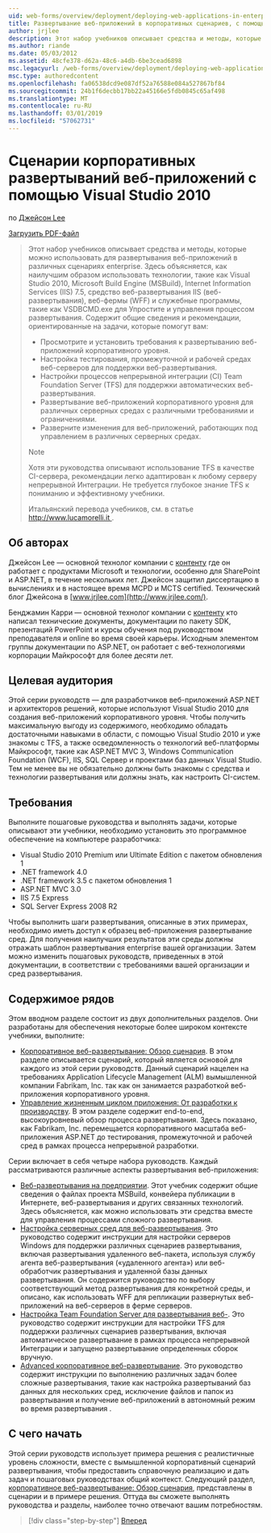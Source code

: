 ```yaml
---
uid: web-forms/overview/deployment/deploying-web-applications-in-enterprise-scenarios/deploying-web-applications-in-enterprise-scenarios
title: Развертывание веб-приложений в корпоративных сценариев, с помощью Visual Studio 2010 | Документация Майкрософт
author: jrjlee
description: Этот набор учебников описывает средства и методы, которые можно использовать для развертывания веб-приложений в различных сценариях enterprise. Здесь объясняется, как лучше всего использовать...
ms.author: riande
ms.date: 05/03/2012
ms.assetid: 48cfe378-d62a-48c6-a4db-6be3cead6898
msc.legacyurl: /web-forms/overview/deployment/deploying-web-applications-in-enterprise-scenarios/deploying-web-applications-in-enterprise-scenarios
msc.type: authoredcontent
ms.openlocfilehash: fa06538dcd9e087df52a76588e084a527867bf84
ms.sourcegitcommit: 24b1f6decbb17bb22a45166e5fdb0845c65af498
ms.translationtype: MT
ms.contentlocale: ru-RU
ms.lasthandoff: 03/01/2019
ms.locfileid: "57062731"
---
```

<a name="deploying-web-applications-in-enterprise-scenarios-using-visual-studio-2010"></a>Сценарии корпоративных развертываний веб-приложений с помощью Visual Studio 2010
====================
по [Джейсон Lee](https://github.com/jrjlee)

[Загрузить PDF-файл](https://msdnshared.blob.core.windows.net/media/MSDNBlogsFS/prod.evol.blogs.msdn.com/CommunityServer.Blogs.Components.WeblogFiles/00/00/00/63/56/8130.DeployingWebAppsInEnterpriseScenarios.pdf)

> Этот набор учебников описывает средства и методы, которые можно использовать для развертывания веб-приложений в различных сценариях enterprise. Здесь объясняется, как наилучшим образом использовать технологии, такие как Visual Studio 2010, Microsoft Build Engine (MSBuild), Internet Information Services (IIS) 7.5, средство веб-развертывания IIS (веб-развертывания), веб-фермы (WFF) и служебные программы, такие как VSDBCMD.exe для Упростите и управления процессом развертывания. Содержит общие сведения и рекомендации, ориентированные на задачи, которые помогут вам:
> 
> - Просмотрите и установить требования к развертыванию веб-приложений корпоративного уровня.
> - Настройка тестирования, промежуточной и рабочей средах веб-серверов для поддержки веб-развертывания.
> - Настройки процессов непрерывной интеграции (CI) Team Foundation Server (TFS) для поддержки автоматических веб-развертывания.
> - Развертывание веб-приложений корпоративного уровня для различных серверных средах с различными требованиями и ограничениями.
> - Разверните изменения для веб-приложений, работающих под управлением в различных серверных средах.
> 
> > [!NOTE]
> > Хотя эти руководства описывают использование TFS в качестве CI-сервера, рекомендации легко адаптирован к любому серверу непрерывной Интеграции. Не требуется глубокое знание TFS к пониманию и эффективному учебники.
> 
> 
> Итальянский перевода учебников, см. в статье [ http://www.lucamorelli.it ](http://www.lucamorelli.it).


## <a name="about-the-authors"></a>Об авторах

Джейсон Lee — основной технолог компании с [контенту](http://www.contentmaster.com/) где он работает с продуктами Microsoft и технологии, особенно для SharePoint и ASP.NET, в течение нескольких лет. Джейсон защитил диссертацию в вычислениях и в настоящее время MCPD и MCTS certified. Технический блог Джейсона в [www.jrjlee.com](http://www.jrjlee.com/).

Бенджамин Карри — основной технолог компании с [контенту](http://www.contentmaster.com/) кто написал технические документы, документации по пакету SDK, презентаций PowerPoint и курсы обучения под руководством преподавателя и online во время своей карьеры. Исходным элементом группы документации по ASP.NET, он работает с веб-технологиями корпорации Майкрософт для более десяти лет.

## <a name="target-audience"></a>Целевая аудитория

Этой серии руководств — для разработчиков веб-приложений ASP.NET и архитекторов решений, которые используют Visual Studio 2010 для создания веб-приложений корпоративного уровня. Чтобы получить максимальную выгоду из содержимого, необходимо обладать достаточными навыками в области, с помощью Visual Studio 2010 и уже знакомы с TFS, а также осведомленность о технологий веб-платформы Майкрософт, такие как ASP.NET MVC 3, Windows Communication Foundation (WCF), IIS, SQL Сервер и проектами баз данных Visual Studio. Тем не менее вы не обязательно должны быть знакомы с средства и технологии развертывания или должны знать, как настроить CI-систем.

## <a name="requirements"></a>Требования

Выполните пошаговые руководства и выполнять задачи, которые описывают эти учебники, необходимо установить это программное обеспечение на компьютере разработчика:

- Visual Studio 2010 Premium или Ultimate Edition с пакетом обновления 1
- .NET framework 4.0
- .NET framework 3.5 с пакетом обновления 1
- ASP.NET MVC 3.0
- IIS 7.5 Express
- SQL Server Express 2008 R2

Чтобы выполнить шаги развертывания, описанные в этих примерах, необходимо иметь доступ к образец веб-приложения развертывание сред. Для получения наилучших результатов эти среды должны отражать шаблон развертывания enterprise вашей организации. Затем можно изменить пошаговых руководств, приведенных в этой документации, в соответствии с требованиями вашей организации и сред развертывания.

## <a name="series-contents"></a>Содержимое рядов

Этом вводном разделе состоит из двух дополнительных разделов. Они разработаны для обеспечения некоторые более широком контексте учебники, выполните:

- [Корпоративное веб-развертывание: Обзор сценария](enterprise-web-deployment-scenario-overview.md). В этом разделе описывается сценарий, который является основой для каждого из этой серии руководств. Данный сценарий нацелен на требованиях Application Lifecycle Management (ALM) вымышленной компании Fabrikam, Inc. так как он занимается разработкой веб-приложения корпоративного уровня.
- [Управление жизненным циклом приложения: От разработки к производству](application-lifecycle-management-from-development-to-production.md). В этом разделе содержит end-to-end, высокоуровневый обзор процесса развертывания. Здесь показано, как Fabrikam, Inc. перемещается корпоративного масштаба веб-приложения ASP.NET до тестирования, промежуточной и рабочей сред в рамках процесса непрерывной разработки.

Серии включает в себя четыре набора руководств. Каждый рассматриваются различные аспекты развертывания веб-приложения:

- [Веб-развертывания на предприятии](../web-deployment-in-the-enterprise/web-deployment-in-the-enterprise.md). Этот учебник содержит общие сведения о файлах проекта MSBuild, конвейера публикации в Интернете, веб-развертывания и других связанных технологий. Здесь объясняется, как можно использовать эти средства вместе для управления процессами сложного развертывания.
- [Настройка серверных сред для веб-развертывания](../configuring-server-environments-for-web-deployment/configuring-server-environments-for-web-deployment.md). Это руководство содержит инструкции для настройки серверов Windows для поддержки различных сценариев развертывания, включая развертывания удаленного веб-пакета, используя службу агента веб-развертывания («удаленного агента») или веб-обработчик развертывания и удаленной базы данных развертывания. Он содержится руководство по выбору соответствующий метод развертывания для конкретной среды, и описано, как использовать WFF для репликации развернутых веб-приложений на веб-серверов в ферме серверов.
- [Настройка Team Foundation Server для развертывания веб-](../configuring-team-foundation-server-for-web-deployment/configuring-team-foundation-server-for-web-deployment.md). Это руководство содержит инструкции для настройки TFS для поддержки различных сценариев развертывания, включая автоматическое развертывание в рамках процесса непрерывной Интеграции и запущено развертывание определенных сборок вручную.
- [Advanced корпоративное веб-развертывание](../advanced-enterprise-web-deployment/advanced-enterprise-web-deployment.md). Это руководство содержит инструкции по выполнению различных задач более сложные развертывания, такие как настройка развертываний баз данных для нескольких сред, исключение файлов и папок из развертывания и получение веб-приложений в автономный режим во время развертывания .

## <a name="where-to-start"></a>С чего начать

Этой серии руководств использует примера решения с реалистичные уровень сложности, вместе с вымышленной корпоративный сценарий развертывания, чтобы предоставить справочную реализацию и дать задач и пошаговых руководствах общий контекст. Следующий раздел, [корпоративное веб-развертывание: Обзор сценария](enterprise-web-deployment-scenario-overview.md), представлены в сценарии и в примере решения. Оттуда вы сможете выполнять руководства и разделы, наиболее точно отвечают вашим потребностям.

> [!div class="step-by-step"]
> [Вперед](enterprise-web-deployment-scenario-overview.md)
